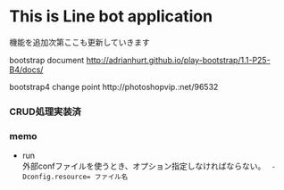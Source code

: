 This is Line bot application
=================================

機能を追加次第ここも更新していきます

bootstrap document
http://adrianhurt.github.io/play-bootstrap/1.1-P25-B4/docs/

bootstrap4 change point
http://photoshopvip.:net/96532

### CRUD処理実装済

### memo
- run  
外部confファイルを使うとき、オプション指定しなければならない。
``` -Dconfig.resource= ファイル名```
